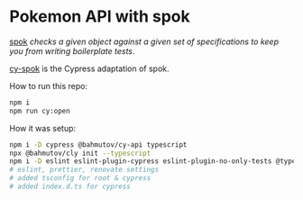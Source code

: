# Pokemon API with spok

[spok](https://github.com/thlorenz/spok) _checks a given object against a given set of specifications to keep you from writing boilerplate tests_.

[cy-spok](https://github.com/bahmutov/cy-spok) is the Cypress adaptation of spok.

How to run this repo:

```bash
npm i
npm run cy:open
```

How it was setup:

```bash
npm i -D cypress @bahmutov/cy-api typescript
npx @bahmutov/cly init --typescript
npm i -D eslint eslint-plugin-cypress eslint-plugin-no-only-tests @types/node @typescript-eslint/eslint-plugin @typescript-eslint/parser faker @types/faker
# eslint, prettier, renovate settings
# added tsconfig for root & cypress
# added index.d.ts for cypress
```
